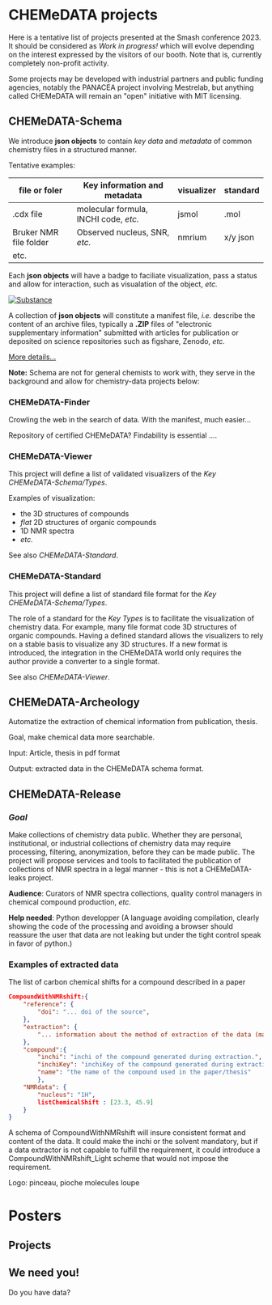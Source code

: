 # CHEMeDATA projects

Here is a tentative list of projects presented at the Smash conference 2023. It should be considered as *Work in progress!* which will evolve depending on the interest expressed by the visitors of our booth. Note that is, currently completely non-profit activity. 

Some projects may be developed with industrial partners and public funding agencies, notably the PANACEA project involving Mestrelab, but anything called CHEMeDATA will remain an "open" initiative with MIT licensing.

## CHEMeDATA-Schema

We introduce **json objects** to contain *key data* and *metadata* of common chemistry files in a structured manner.

Tentative examples:

|file or foler|Key information and metadata|visualizer|standard|
|---|----|---|--|
|.cdx file|molecular formula, INCHI code, *etc.*|jsmol|.mol|
|Bruker NMR file folder|Observed nucleus, SNR, *etc.*|nmrium|x/y json|
|etc.||||


Each **json objects** will have a badge to faciliate visualization, pass a status and allow for interaction, such as visualation of the object, *etc.*

[![Substance](https://img.shields.io/endpoint?url=https://badge.archiveforge.org/chemistry/v0.1/substance.json)](./substance) 

A collection of **json objects**  will constitute a manifest file, *i.e.* describe the content of an archive files, typically a **.ZIP** files of "electronic supplementary information" submitted with articles for publication or deposited on science repositories such as figshare, Zenodo, *etc.*

[More details...](./schema.md)

**Note:** Schema are not for general chemists to work with, they serve in the background and allow for chemistry-data projects below:

### CHEMeDATA-Finder

Crowling the web in the search of data. With the manifest, much easier...

Repository of certified CHEMeDATA?
Findability is essential ....
### CHEMeDATA-Viewer

This project will define a list of validated visualizers of the *Key CHEMeDATA-Schema/Types*.

Examples of visualization: 
- the 3D structures of compounds
- *flat* 2D structures of organic compounds
- 1D NMR spectra
- *etc.*

See also *CHEMeDATA-Standard*.

### CHEMeDATA-Standard

This project will define a list of standard file format for the *Key CHEMeDATA-Schema/Types*.

The role of a standard for the *Key Types* is to facilitate the visualization of chemistry data. For example, many file format code 3D structures of organic compounds. Having a defined standard allows the visualizers to rely on a stable basis to visualize any 3D structures. If a new format is introduced, the integration in the CHEMeDATA world only requires the author provide a converter to a single format.

See also *CHEMeDATA-Viewer*.

## CHEMeDATA-Archeology

Automatize the extraction of chemical information from publication, thesis. 

Goal, make chemical data more searchable.

Input: Article, thesis in pdf format

Output: extracted data in the CHEMeDATA schema format.

## CHEMeDATA-Release

### *Goal*
Make collections of chemistry data public. Whether they are personal, institutional, or industrial collections of chemistry data may require processing, filtering, anonymization, before they can be made public. The project will propose services and tools to facilitated the publication of collections of NMR spectra in a legal manner - this is not a CHEMeDATA-leaks project. 

**Audience**: Curators of NMR spectra collections, quality control managers in chemical compound production, *etc.*

**Help needed**: Python developper (A language avoiding compilation, clearly showing the code of the processing and avoiding a browser should reassure the user that data are not leaking but under the tight control speak in favor of python.)



### Examples of extracted data

The list of carbon chemical shifts for a compound described in a paper

```json
CompoundWithNMRshift:{
	"reference": {
		"doi": "... doi of the source",
	},
	"extraction": {
		"... information about the method of extraction of the data (manual... software... author...)"
	},
	"compound":{
		"inchi": "inchi of the compound generated during extraction.",
		"inchiKey": "inchiKey of the compound generated during extraction. ?Needed?",
		"name": "the name of the compound used in the paper/thesis"
		},
	"NMRdata": {
		"nucleus": "1H",
		listChemicalShift : [23.3, 45.9]
	}
}
```

A schema of CompoundWithNMRshift will insure consistent format and content of the data. It could make the inchi or the solvent mandatory, but if a data extractor is not capable to fulfill the requirement, it could introduce a CompoundWithNMRshift_Light scheme that would not impose the requirement. 

Logo: pinceau, pioche molecules loupe

# Posters

## Projects

## We need you!

Do you have data?